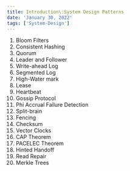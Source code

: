 ```yaml
---
title: Introduction\:System Design Patterns
date: 'January 30, 2022'
tags: ['System-Design']
---
```


1. Bloom Filters
2. Consistent Hashing
3. Quorum
4. Leader and Follower
5. Write-ahead Log
6. Segmented Log
7. High-Water mark
8. Lease
9. Heartbeat
10. Gossip Protocol
11. Phi Accrual Failure Detection
12. Split-brain
13. Fencing
14. Checksum
15. Vector Clocks
16. CAP Theorem
17. PACELEC Theorem
18. Hinted Handoff
19. Read Repair
20. Merkle Trees
